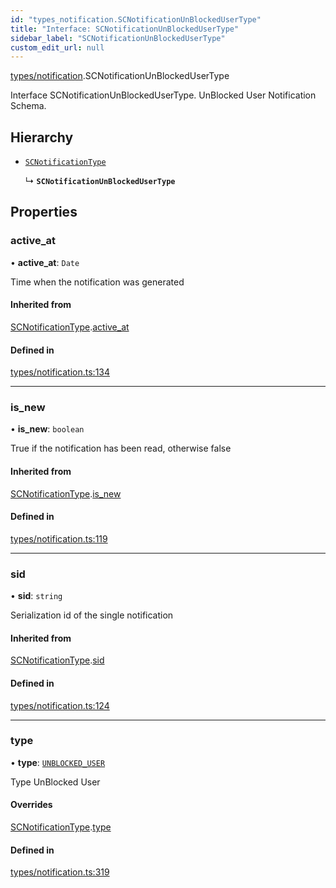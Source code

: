 ```yaml
---
id: "types_notification.SCNotificationUnBlockedUserType"
title: "Interface: SCNotificationUnBlockedUserType"
sidebar_label: "SCNotificationUnBlockedUserType"
custom_edit_url: null
---
```


[types/notification](../modules/types_notification.md).SCNotificationUnBlockedUserType

Interface SCNotificationUnBlockedUserType.
UnBlocked User Notification Schema.

## Hierarchy

- [`SCNotificationType`](types_notification.SCNotificationType.md)

  ↳ **`SCNotificationUnBlockedUserType`**

## Properties

### active\_at

• **active\_at**: `Date`

Time when the notification was generated

#### Inherited from

[SCNotificationType](types_notification.SCNotificationType.md).[active_at](types_notification.SCNotificationType.md#active_at)

#### Defined in

[types/notification.ts:134](https://github.com/selfcommunity/community-ui/blob/de7e3c8/packages/sc-core/src/types/notification.ts#L134)

___

### is\_new

• **is\_new**: `boolean`

True if the notification has been read, otherwise false

#### Inherited from

[SCNotificationType](types_notification.SCNotificationType.md).[is_new](types_notification.SCNotificationType.md#is_new)

#### Defined in

[types/notification.ts:119](https://github.com/selfcommunity/community-ui/blob/de7e3c8/packages/sc-core/src/types/notification.ts#L119)

___

### sid

• **sid**: `string`

Serialization id of the single notification

#### Inherited from

[SCNotificationType](types_notification.SCNotificationType.md).[sid](types_notification.SCNotificationType.md#sid)

#### Defined in

[types/notification.ts:124](https://github.com/selfcommunity/community-ui/blob/de7e3c8/packages/sc-core/src/types/notification.ts#L124)

___

### type

• **type**: [`UNBLOCKED_USER`](../enums/types_notification.SCNotificationTypologyType.md#unblocked_user)

Type UnBlocked User

#### Overrides

[SCNotificationType](types_notification.SCNotificationType.md).[type](types_notification.SCNotificationType.md#type)

#### Defined in

[types/notification.ts:319](https://github.com/selfcommunity/community-ui/blob/de7e3c8/packages/sc-core/src/types/notification.ts#L319)
